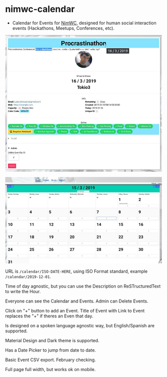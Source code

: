 # nimwc-calendar

- Calendar for Events for [NimWC](https://nimwc.org/login), designed for human social interaction events (Hackathons, Meetups, Conferences, etc).


![Calendar](calendar0.jpg)


![Calendar](calendar1.jpg)


URL is `/calendar/ISO-DATE-HERE`, using ISO Format standard, example `/calendar/2019-12-01`.

Time of day agnostic, but you can use the Description on ReSTructuredText to write the Hour.

Everyone can see the Calendar and Events. Admin can Delete Events. 

Click on "+" button to add an Event. Title of Event with Link to Event replaces the "+" if theres an Even that day.

Is designed on a spoken language agnostic way, but English/Spanish are supported.

Material Design and Dark theme is supported.

Has a Date Picker to jump from date to date.

Basic Event CSV export. February checking.

Full page full width, but works ok on mobile.
